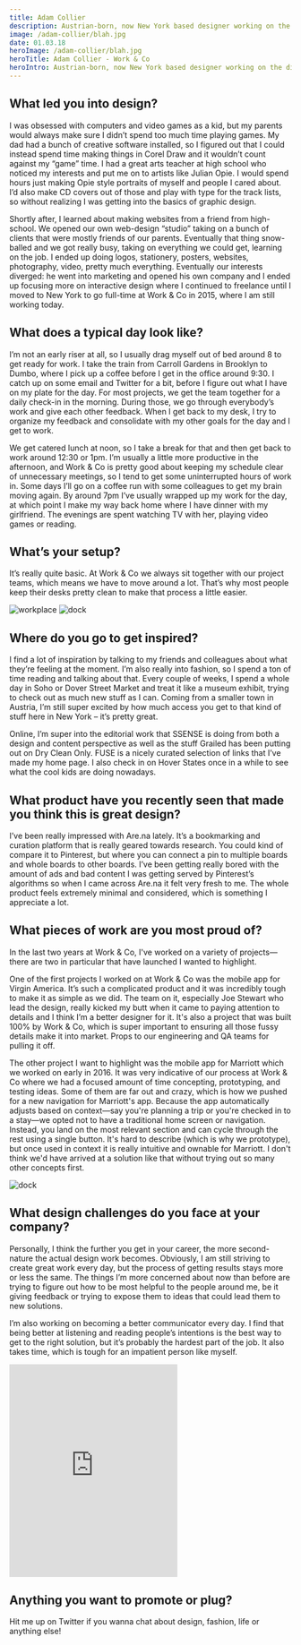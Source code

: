 ```yaml
---
title: Adam Collier
description: Austrian-born, now New York based designer working on the digital products and services that people use every day.
image: /adam-collier/blah.jpg
date: 01.03.18
heroImage: /adam-collier/blah.jpg
heroTitle: Adam Collier - Work & Co
heroIntro: Austrian-born, now New York based designer working on the digital products and services that people use every day.
---
```


## What led you into design?

I was obsessed with computers and video games as a kid, but my parents would always make sure I didn’t spend too much time playing games. My dad had a bunch of creative software installed, so I figured out that I could instead spend time making things in Corel Draw and it wouldn’t count against my “game” time. I had a great arts teacher at high school who noticed my interests and put me on to artists like Julian Opie. I would spend hours just making Opie style portraits of myself and people I cared about. I’d also make CD covers out of those and play with type for the track lists, so without realizing I was getting into the basics of graphic design.

Shortly after, I learned about making websites from a friend from high-school. We opened our own web-design “studio” taking on a bunch of clients that were mostly friends of our parents. Eventually that thing snow-balled and we got really busy, taking on everything we could get, learning on the job. I ended up doing logos, stationery, posters, websites, photography, video, pretty much everything. Eventually our interests diverged: he went into marketing and opened his own company and I ended up focusing more on interactive design where I continued to freelance until I moved to New York to go full-time at Work & Co in 2015, where I am still working today.

## What does a typical day look like?

I’m not an early riser at all, so I usually drag myself out of bed around 8 to get ready for work. I take the train from Carroll Gardens in Brooklyn to Dumbo, where I pick up a coffee before I get in the office around 9:30. I catch up on some email and Twitter for a bit, before I figure out what I have on my plate for the day. For most projects, we get the team together for a daily check-in in the morning. During those, we go through everybody’s work and give each other feedback. When I get back to my desk, I try to organize my feedback and consolidate with my other goals for the day and I get to work.

We get catered lunch at noon, so I take a break for that and then get back to work around 12:30 or 1pm. I’m usually a little more productive in the afternoon, and Work & Co is pretty good about keeping my schedule clear of unnecessary meetings, so I tend to get some uninterrupted hours of work in. Some days I’ll go on a coffee run with some colleagues to get my brain moving again. By around 7pm I’ve usually wrapped up my work for the day, at which point I make my way back home where I have dinner with my girlfriend. The evenings are spent watching TV with her, playing video games or reading.

## What’s your setup?

It’s really quite basic. At Work & Co we always sit together with our project teams, which means we have to move around a lot. That’s why most people keep their desks pretty clean to make that process a little easier.

<div>
    <img :src="$withBase('/adam-collier/workplace.jpg')" alt="workplace">
    <img :src="$withBase('/adam-collier/dock.png')" alt="dock">
</div>

## Where do you go to get inspired?

I find a lot of inspiration by talking to my friends and colleagues about what they’re feeling at the moment. I’m also really into fashion, so I spend a ton of time reading and talking about that. Every couple of weeks, I spend a whole day in Soho or Dover Street Market and treat it like a museum exhibit, trying to check out as much new stuff as I can. Coming from a smaller town in Austria, I’m still super excited by how much access you get to that kind of stuff here in New York – it’s pretty great.

Online, I’m super into the editorial work that SSENSE is doing from both a design and content perspective as well as the stuff Grailed has been putting out on Dry Clean Only. FUSE is a nicely curated selection of links that I’ve made my home page. I also check in on Hover States once in a while to see what the cool kids are doing nowadays.

## What product have you recently seen that made you think this is great design?

I’ve been really impressed with Are.na lately. It’s a bookmarking and curation platform that is really geared towards research. You could kind of compare it to Pinterest, but where you can connect a pin to multiple boards and whole boards to other boards. I’ve been getting really bored with the amount of ads and bad content I was getting served by Pinterest’s algorithms so when I came across Are.na it felt very fresh to me. The whole product feels extremely minimal and considered, which is something I appreciate a lot.

## What pieces of work are you most proud of?

In the last two years at Work & Co, I've worked on a variety of projects—there are two in particular that have launched I wanted to highlight.

One of the first projects I worked on at Work & Co was the mobile app for Virgin America. It’s such a complicated product and it was incredibly tough to make it as simple as we did. The team on it, especially Joe Stewart who lead the design, really kicked my butt when it came to paying attention to details and I think I’m a better designer for it. It's also a project that was built 100% by Work & Co, which is super important to ensuring all those fussy details make it into market. Props to our engineering and QA teams for pulling it off.

The other project I want to highlight was the mobile app for Marriott which we worked on early in 2016. It was very indicative of our process at Work & Co where we had a focused amount of time concepting, prototyping, and testing ideas. Some of them are far out and crazy, which is how we pushed for a new navigation for Marriott's app. Because the app automatically adjusts based on context—say you're planning a trip or you're checked in to a stay—we opted not to have a traditional home screen or navigation. Instead, you land on the most relevant section and can cycle through the rest using a single button. It's hard to describe (which is why we prototype), but once used in context it is really intuitive and ownable for Marriott. I don't think we'd have arrived at a solution like that without trying out so many other concepts first.

<div>
    <img :src="$withBase('/adam-collier/dock.png')" alt="dock">
</div>

## What design challenges do you face at your company?

Personally, I think the further you get in your career, the more second-nature the actual design work becomes. Obviously, I am still striving to create great work every day, but the process of getting results stays more or less the same. The things I’m more concerned about now than before are trying to figure out how to be most helpful to the people around me, be it giving feedback or trying to expose them to ideas that could lead them to new solutions.

I’m also working on becoming a better communicator every day. I find that being better at listening and reading people’s intentions is the best way to get to the right solution, but it’s probably the hardest part of the job. It also takes time, which is tough for an impatient person like myself.

<iframe src="https://open.spotify.com/embed/album/1yyCXBEu27Ia1Y3torWIwC" width="300" height="380" frameborder="0" allowtransparency="true" allow="encrypted-media"></iframe>

## Anything you want to promote or plug?

Hit me up on Twitter if you wanna chat about design, fashion, life or anything else!
